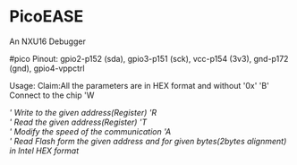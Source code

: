 # PicoEASE
An NXU16 Debugger

#pico
Pinout:
gpio2-p152 (sda), gpio3-p151 (sck), vcc-p154 (3v3), gnd-p172 (gnd), gpio4-vppctrl

Usage:
Claim:All the parameters are in HEX format and without '0x'
'B'
Connect to the chip
'W <address> <data>'
Write to the given address(Register)
'R <address>'
Read the given address(Register)
'T <div>'
Modify the speed of the communication
'A <address> <length>'
Read Flash form the given address and for given bytes(2bytes alignment) in Intel HEX format
